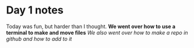 # Day 1 notes
Today was fun, but harder than I thought.
**We went over how to use a terminal to make and move files**
_We also went over how to make a repo in github and how to add to it_
